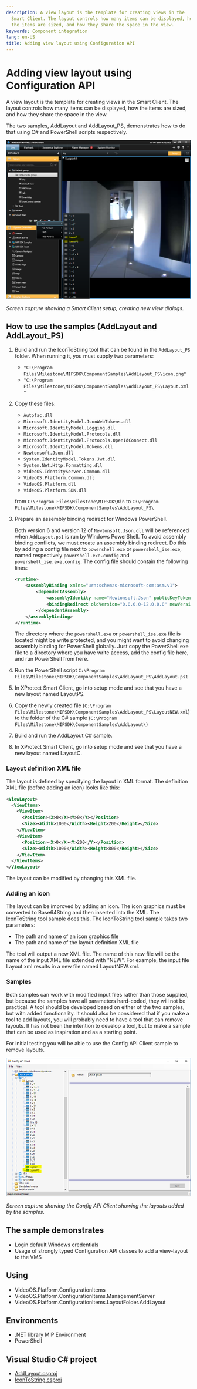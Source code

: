 ```yaml
---
description: A view layout is the template for creating views in the
  Smart Client. The layout controls how many items can be displayed, how
  the items are sized, and how they share the space in the view.
keywords: Component integration
lang: en-US
title: Adding view layout using Configuration API
---
```


# Adding view layout using Configuration API

A view layout is the template for creating views in the Smart Client.
The layout controls how many items can be displayed, how the items are
sized, and how they share the space in the view.

The two samples, AddLayout and AddLayout_PS, demonstrates how to do that
using C\# and PowerShell scripts respectively.

![](AddLayoutSC.png)

*Screen capture showing a Smart Client setup, creating new view dialogs.*

## How to use the samples (AddLayout and AddLayout_PS)

1. Build and run the IconToString tool that can be found in the
    `AddLayout_PS` folder. When running it, you must supply two
    parameters:
    - `"C:\Program Files\Milestone\MIPSDK\ComponentSamples\AddLayout_PS\icon.png"`
    - `"C:\Program Files\Milestone\MIPSDK\ComponentSamples\AddLayout_PS\Layout.xml"`
2. Copy these files:
    - `Autofac.dll`
    - `Microsoft.IdentityModel.JsonWebTokens.dll`
    - `Microsoft.IdentityModel.Logging.dll`
    - `Microsoft.IdentityModel.Protocols.dll`
    - `Microsoft.IdentityModel.Protocols.OpenIdConnect.dll`
    - `Microsoft.IdentityModel.Tokens.dll`
    - `Newtonsoft.Json.dll`
    - `System.IdentityModel.Tokens.Jwt.dll`
    - `System.Net.Http.Formatting.dll`
    - `VideoOS.IdentityServer.Common.dll`
    - `VideoOS.Platform.Common.dll`
    - `VideoOS.Platform.dll`
    - `VideoOS.Platform.SDK.dll`

    from `C:\Program Files\Milestone\MIPSDK\Bin` to
    `C:\Program Files\Milestone\MIPSDK\ComponentSamples\AddLayout_PS\`
3. Prepare an assembly binding redirect for Windows PowerShell.

    Both version 6 and version 12 of `Newtonsoft.Json.dll` will be referenced when
    `AddLayout.ps1` is run by Windows PowerShell. To avoid assembly binding conflicts,
    we must create an assembly binding redirect. Do this by adding a config file next
    to `powershell.exe` or `powershell_ise.exe`, named respectively `powershell.exe.config`
    and `powershell_ise.exe.config`. The config file should contain the following lines:

    ~~~ xml
    <runtime>
        <assemblyBinding xmlns="urn:schemas-microsoft-com:asm.v1">
            <dependentAssembly>
                <assemblyIdentity name="Newtonsoft.Json" publicKeyToken="30AD4FE6B2A6AEED" culture="neutral"/>
                <bindingRedirect oldVersion="0.0.0.0-12.0.0.0" newVersion="12.0.0.0"/>
            </dependentAssembly>
        </assemblyBinding>
    </runtime>
    ~~~

    The directory where the `powershell.exe` or `powershell_ise.exe` file is located
    might be write protected, and you might want to avoid changing assembly binding
    for PowerShell globally. Just copy the PowerShell exe file to a directory where
    you have write access, add the config file here, and run PowerShell from here.
4. Run the PowerShell script
    `C:\Program Files\Milestone\MIPSDK\ComponentSamples\AddLayout_PS\AddLayout.ps1`
5. In XProtect Smart Client, go into setup mode and see that you have a
    new layout named LayoutPS.
6. Copy the newly created file
    (`C:\Program Files\Milestone\MIPSDK\ComponentSamples\AddLayout_PS\LayoutNEW.xml`)
    to the folder of the C\# sample
    (`C:\Program Files\Milestone\MIPSDK\ComponentSamples\AddLayout\`)
7. Build and run the AddLayout C\# sample.
8. In XProtect Smart Client, go into setup mode and see that you have a
    new layout named LayoutC.

### Layout definition XML file

The layout is defined by specifying the layout in XML format. The
definition XML file (before adding an icon) looks like this:

~~~ xml
<ViewLayout>
  <ViewItems>
    <ViewItem>
      <Position><X>0</X><Y>0</Y></Position>
      <Size><Width>1000</Width><Height>200</Height></Size>
    </ViewItem>
    <ViewItem>
      <Position><X>0</X><Y>200</Y></Position>
      <Size><Width>1000</Width><Height>800</Height></Size>
    </ViewItem>
  </ViewItems>
</ViewLayout>
~~~

The layout can be modified by changing this XML file.

### Adding an icon

The layout can be improved by adding an icon. The icon graphics must be
converted to Base64String and then inserted into the XML. The
IconToString tool sample does this. The IconToString tool sample takes
two parameters:

- The path and name of an icon graphics file
- The path and name of the layout definition XML file

The tool will output a new XML file. The name of this new file will be
the name of the input XML file extended with \"NEW\". For example, the
input file Layout.xml results in a new file named LayoutNEW.xml.

### Samples

Both samples can work with modified input files rather than those
supplied, but because the samples have all parameters hard-coded, they
will not be practical. A tool should be developed based on either of the
two samples, but with added functionality. It should also be considered
that if you make a tool to add layouts, you will probably need to have a
tool that can remove layouts. It has not been the intention to develop a
tool, but to make a sample that can be used as inspiration and as a
starting point.

For initial testing you will be able to use the Config API Client sample
to remove layouts.

![](ConfigAPIClientLayout.png)

*Screen capture showing the Config API Client showing the layouts added
by the samples.*

## The sample demonstrates

- Login default Windows credentials
- Usage of strongly typed Configuration API classes to add a
    view-layout to the VMS

## Using

- VideoOS.Platform.ConfigurationItems
- VideoOS.Platform.ConfigurationItems.ManagementServer
- VideoOS.Platform.ConfigurationItems.LayoutFolder.AddLayout

## Environments

- .NET library MIP Environment
- PowerShell

## Visual Studio C\# project

- [AddLayout.csproj](javascript:openLink('..\\\\ComponentSamples\\\\AddLayout\\\\AddLayout.csproj');)
- [IconToString.csproj](javascript:openLink('..\\\\ComponentSamples\\\\AddLayout\\\\AddLayout_PS\\\\IconToString\\\\IconToString.csproj');)
